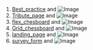 1. [Best_practice](/Assignement) and ![Image](src)
2. [Tribute_page](/Tribute_page) and ![Image](src)
3. [flex_chesboard](/Chess_board) and ![Image](src)
4. [Grid_chessboard](/urlGrid_chessboard) and ![Image](src)
5. [landing_page](/landing_page) and ![Image](src)
6. [survey_form](/survey_form) and ![Image](src)